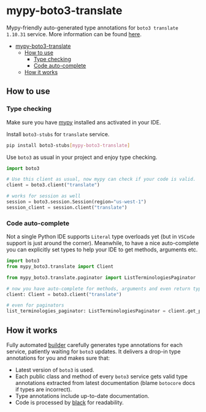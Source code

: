 # mypy-boto3-translate

Mypy-friendly auto-generated type annotations for `boto3 translate 1.10.31` service.
More information can be found [here](https://github.com/vemel/mypy_boto3).

- [mypy-boto3-translate](#mypy-boto3-translate)
  - [How to use](#how-to-use)
    - [Type checking](#type-checking)
    - [Code auto-complete](#code-auto-complete)
  - [How it works](#how-it-works)

## How to use

### Type checking

Make sure you have [mypy](https://github.com/python/mypy) installed ans activated in your IDE.

Install `boto3-stubs` for `translate` service.

```bash
pip install boto3-stubs[mypy-boto3-translate]
```

Use `boto3` as usual in your project and enjoy type checking.

```python
import boto3

# Use this client as usual, now mypy can check if your code is valid.
client = boto3.client("translate")

# works for session as well
session = boto3.session.Session(region="us-west-1")
session_client = session.client("translate")

```

### Code auto-complete

Not a single Python IDE supports `Literal` type overloads yet (but in `VSCode` support is just around the corner).
Meanwhile, to have a nice auto-complete you can explicitly set types to help your IDE to get methods, arguments etc.

```python
import boto3
from mypy_boto3.translate import Client

from mypy_boto3.translate.paginator import ListTerminologiesPaginator

# now you have auto-complete for methods, arguments and even return types
client: Client = boto3.client("translate")

# even for paginators
list_terminologies_paginator: ListTerminologiesPaginator = client.get_paginator("list_terminologies")
```

## How it works

Fully automated [builder](https://github.com/vemel/mypy_boto3) carefully generates
type annotations for each service, patiently waiting for `boto3` updates. It delivers
a drop-in type annotations for you and makes sure that:

- Latest version of `boto3` is used.
- Each public class and method of every `boto3` service gets valid type annotations
  extracted from latest documentation (blame `botocore` docs if types are incorrect).
- Type annotations include up-to-date documentation.
- Code is processed by [black](https://github.com/psf/black) for readability.